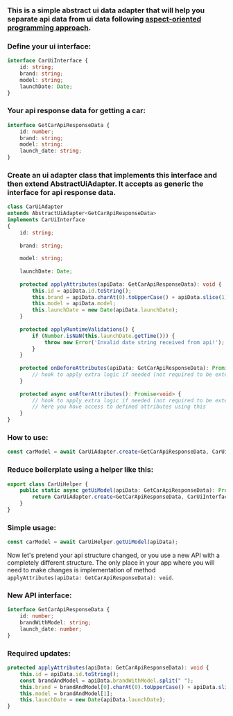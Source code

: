 ### This is a simple abstract ui data adapter that will help you separate api data from ui data following [aspect-oriented programming approach](https://en.wikipedia.org/wiki/Aspect-oriented_programming).


### Define your ui interface:

```typescript
interface CarUiInterface {
    id: string;
    brand: string;
    model: string;
    launchDate: Date;
}
```

### Your api response data for getting a car:
```typescript
interface GetCarApiResponseData {
    id: number;
    brand: string;
    model: string:
    launch_date: string;
}
```

### Create an ui adapter class that implements this interface and then extend AbstractUiAdapter. It accepts as generic the interface for api response data.

```typescript
class CarUiAdapter
extends AbstractUiAdapter<GetCarApiResponseData>
implements CarUiInterface
{
    id: string;
    
    brand: string;
    
    model: string;
    
    launchDate: Date;
    
    protected applyAttributes(apiData: GetCarApiResponseData): void {
        this.id = apiData.id.toString();
        this.brand = apiData.charAt(0).toUpperCase() + apiData.slice(1); // pretend you need brand string capitalized
        this.model = apiData.model;
        this.launchDate = new Date(apiData.launchDate);
    }
    
    protected applyRuntimeValidations() {
        if (Number.isNaN(this.launchDate.getTime())) {
            throw new Error('Invalid date string received from api!');
        }
    }
    
    protected onBeforeAttributes(apiData: GetCarApiResponseData): Promise<void> {
        // hook to apply extra logic if needed (not required to be extended)
    }
    
    protected async onAfterAttributes(): Promise<void> {
        // hook to apply extra logic if needed (not required to be extended)
        // here you have access to defined attributes using this
    }
}
```


### How to use:
```typescript
const carModel = await CarUiAdapter.create<GetCarApiResponseData, CarUiInterface>(apiData);
```

### Reduce boilerplate using a helper like this:
```typescript
export class CarUiHelper {
    public static async getUiModel(apiData: GetCarApiResponseData): Promise<CarUiInterface> {
        return CarUiAdapter.create<GetCarApiResponseData, CarUiInterface>(apiData);
    }
}
```

### Simple usage:
```typescript
const carModel = await CarUiHelper.getUiModel(apiData);
```

Now let's pretend your api structure changed, or you use a new API with a completely different structure. The only place in your app where you will need to make changes is
implementation of method `applyAttributes(apiData: GetCarApiResponseData): void`.

### New API interface:
```typescript
interface GetCarApiResponseData {
    id: number;
    brandWithModel: string;
    launch_date: number;
}
```

### Required updates:
```typescript
protected applyAttributes(apiData: GetCarApiResponseData): void {
    this.id = apiData.id.toString();
    const brandAndModel = apiData.brandWithModel.split(" ");
    this.brand = brandAndModel[0].charAt(0).toUpperCase() + apiData.slice(1);
    this.model = brandAndModel[1];
    this.launchDate = new Date(apiData.launchDate);
}
```
